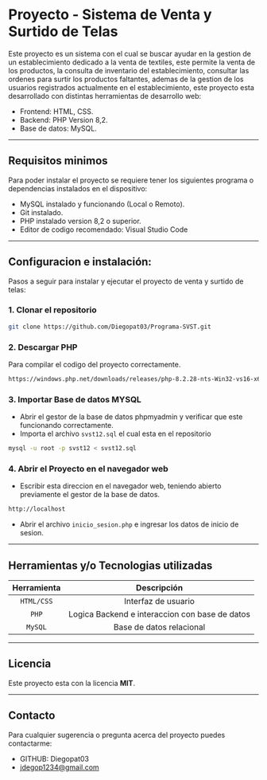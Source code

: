 # Proyecto - Sistema de Venta y Surtido de Telas

Este proyecto es un sistema con el cual se buscar ayudar en la gestion de un establecimiento dedicado a la venta de textiles, este permite la venta de los productos, la consulta de inventario del establecimiento, consultar las ordenes para surtir los productos faltantes, ademas de la gestion de los usuarios registrados actualmente en el establecimiento, este proyecto esta desarrollado con distintas herramientas de desarrollo web:
- Frontend: HTML, CSS.
- Backend: PHP Version 8,2.
- Base de datos: MySQL.

---

## Requisitos minimos

Para poder instalar el proyecto se requiere tener los siguientes programa o dependencias instalados en el dispositivo:

- MySQL instalado y funcionando (Local o Remoto).
- Git instalado.
- PHP instalado version 8,2 o superior.
- Editor de codigo recomendado: Visual Studio Code

---

## Configuracion e instalación:

Pasos a seguir para instalar y ejecutar el proyecto de venta y surtido de telas:

### 1. Clonar el repositorio

```bash
git clone https://github.com/Diegopat03/Programa-SVST.git
```

### 2. Descargar PHP

Para compilar el codigo del proyecto correctamente.

```bash
https://windows.php.net/downloads/releases/php-8.2.28-nts-Win32-vs16-x64.zip
```

### 3. Importar Base de datos MYSQL

- Abrir el gestor de la base de datos phpmyadmin y verificar que este funcionando correctamente.
- Importa el archivo `svst12.sql` el cual esta en el repositorio
```bash
mysql -u root -p svst12 < svst12.sql
```

### 4. Abrir el Proyecto en el navegador web

- Escribir esta direccion en el navegador web, teniendo abierto previamente el gestor de la base de datos.
```bash
http://localhost
```
- Abrir el archivo `inicio_sesion.php` e ingresar los datos de inicio de sesion.



---

## Herramientas y/o Tecnologias utilizadas

| Herramienta | Descripción |
|    :---:    |    :---:    |
|  `HTML/CSS` |  Interfaz de usuario      |
|   `PHP`     |  Logica Backend e interaccion con base de datos       |
|   `MySQL`   |  Base de datos relacional |

---

## Licencia

Este proyecto esta con la licencia **MIT**.

---

## Contacto

Para cualquier sugerencia o pregunta acerca del proyecto puedes contactarme:

- GITHUB: Diegopat03
- jdegop1234@gmail.com



